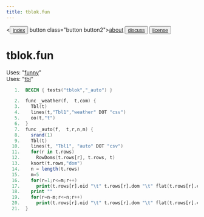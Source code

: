 ```yaml
---
title: tblok.fun
---
```


<<button class="button button1"><a href="/fun/index">index</a></button>   button class="button button2"><a href="/fun/ABOUT">about</a></button>   <button class="button button1"><a href="http://github.com/timm/fun/issues">discuss</a></button>    <button class="button button2"><a href="/fun/license">license</a></button> <br>



# tblok.fun

Uses:  "[funny](funny)"<br>
Uses:  "[tbl](tbl)"<br>

```awk
   1.  BEGIN { tests("tblok","_auto") }
```

```awk
   2.  func _weather(f,  t,com) { 
   3.    Tbl(t)
   4.    lines(t,"Tbl1","weather" DOT "csv")
   5.    oo(t,"t")
   6.  }
   7.  func _auto(f,  t,r,n,m) { 
   8.    srand(1)
   9.    Tbl(t)
  10.    lines(t, "Tbl1", "auto" DOT "csv")
  11.    for(r in t.rows) 
  12.      RowDoms(t.rows[r], t.rows, t)
  13.    ksort(t.rows,"dom")
  14.    n = length(t.rows)
  15.    m=5
  16.    for(r=1;r<=m;r++)
  17.      print(t.rows[r].oid "\t" t.rows[r].dom "\t" flat(t.rows[r].cells, t.my.goals)) 
  18.    print ""
  19.    for(r=n-m;r<=n;r++)
  20.      print(t.rows[r].oid "\t" t.rows[r].dom "\t" flat(t.rows[r].cells, t.my.goals)) 
  21.  }
```
